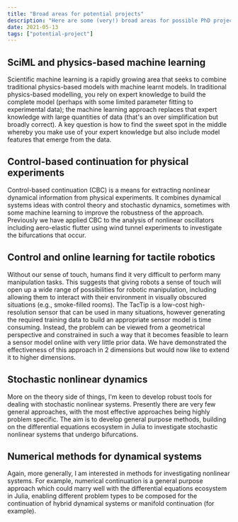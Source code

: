 ```yaml
---
title: "Broad areas for potential projects"
description: "Here are some (very!) broad areas for possible PhD projects. I haven't fleshed out any of the details but these are all areas that I'm interested in. Contact me if you'd like to pursue one of them."
date: 2021-05-13
tags: ["potential-project"]
---
```


## SciML and physics-based machine learning

Scientific machine learning is a rapidly growing area that seeks to combine traditional physics-based models with machine learnt models. In traditional physics-based modelling, you rely on expert knowledge to build the complete model (perhaps with some limited parameter fitting to experimental data); the machine learning approach replaces that expert knowledge with large quantities of data (that's an over simplification but broadly correct). A key question is how to find the sweet spot in the middle whereby you make use of your expert knowledge but also include model features that emerge from the data.

## Control-based continuation for physical experiments

Control-based continuation (CBC) is a means for extracting nonlinear dynamical information from physical experiments. It combines dynamical systems ideas with control theory and stochastic dynamics, sometimes with some machine learning to improve the robustness of the approach. Previously we have applied CBC to the analysis of nonlinear oscillators including aero-elastic flutter using wind tunnel experiments to investigate the bifurcations that occur.

## Control and online learning for tactile robotics

Without our sense of touch, humans find it very difficult to perform many manipulation tasks. This suggests that giving robots a sense of touch will open up a wide range of possibilities for robotic manipulation, including allowing them to interact with their environment in visually obscured situations (e.g., smoke-filled rooms). The TacTip is a low-cost high-resolution sensor that can be used in many situations, however generating the required training data to build an appropriate sensor model is time consuming. Instead, the problem can be viewed from a geometrical perspective and constrained in such a way that it becomes feasible to learn a sensor model online with very little prior data. We have demonstrated the effectiveness of this approach in 2 dimensions but would now like to extend it to higher dimensions.

## Stochastic nonlinear dynamics

More on the theory side of things, I'm keen to develop robust tools for dealing with stochastic nonlinear systems. Presently there are very few general approaches, with the most effective approaches being highly problem specific. The aim is to develop general purpose methods, building on the differential equations ecosystem in Julia to investigate stochastic nonlinear systems that undergo bifurcations.

## Numerical methods for dynamical systems

Again, more generally, I am interested in methods for investigating nonlinear systems. For example, numerical continuation is a general purpose approach which could marry well with the differential equations ecosystem in Julia, enabling different problem types to be composed for the continuation of hybrid dynamical systems or manifold continuation (for example). 